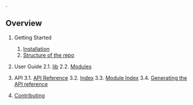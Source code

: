 <A few lines describing the project should go here>.

## Overview
1. Getting Started
    1. [Installation](./Installation)
    2. [Structure of the repo](./Structure-of-the-repo)
2. User Guide
    2.1. [lib](./lib)
    2.2. [Modules](./Modules)

3. API
    3.1. [API Reference]({{API-base}}/index.html)
    3.2. [Index]({{API-base}}/genindex.html)
    3.3. [Module Index]({{API-base}}/py-modindex.html)
    3.4. [Generating the API reference](./Generating-the-API-Reference)
4. [Contributing](./Contributing)

